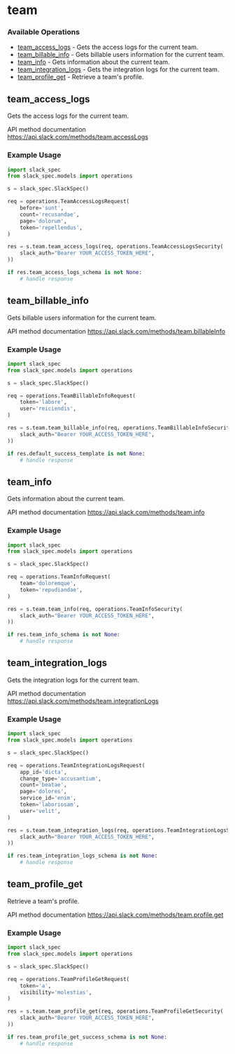 # team

### Available Operations

* [team_access_logs](#team_access_logs) - Gets the access logs for the current team.
* [team_billable_info](#team_billable_info) - Gets billable users information for the current team.
* [team_info](#team_info) - Gets information about the current team.
* [team_integration_logs](#team_integration_logs) - Gets the integration logs for the current team.
* [team_profile_get](#team_profile_get) - Retrieve a team's profile.

## team_access_logs

Gets the access logs for the current team.

API method documentation
<https://api.slack.com/methods/team.accessLogs>

### Example Usage

```python
import slack_spec
from slack_spec.models import operations

s = slack_spec.SlackSpec()

req = operations.TeamAccessLogsRequest(
    before='sunt',
    count='recusandae',
    page='dolorum',
    token='repellendus',
)

res = s.team.team_access_logs(req, operations.TeamAccessLogsSecurity(
    slack_auth="Bearer YOUR_ACCESS_TOKEN_HERE",
))

if res.team_access_logs_schema is not None:
    # handle response
```

## team_billable_info

Gets billable users information for the current team.

API method documentation
<https://api.slack.com/methods/team.billableInfo>

### Example Usage

```python
import slack_spec
from slack_spec.models import operations

s = slack_spec.SlackSpec()

req = operations.TeamBillableInfoRequest(
    token='labore',
    user='reiciendis',
)

res = s.team.team_billable_info(req, operations.TeamBillableInfoSecurity(
    slack_auth="Bearer YOUR_ACCESS_TOKEN_HERE",
))

if res.default_success_template is not None:
    # handle response
```

## team_info

Gets information about the current team.

API method documentation
<https://api.slack.com/methods/team.info>

### Example Usage

```python
import slack_spec
from slack_spec.models import operations

s = slack_spec.SlackSpec()

req = operations.TeamInfoRequest(
    team='doloremque',
    token='repudiandae',
)

res = s.team.team_info(req, operations.TeamInfoSecurity(
    slack_auth="Bearer YOUR_ACCESS_TOKEN_HERE",
))

if res.team_info_schema is not None:
    # handle response
```

## team_integration_logs

Gets the integration logs for the current team.

API method documentation
<https://api.slack.com/methods/team.integrationLogs>

### Example Usage

```python
import slack_spec
from slack_spec.models import operations

s = slack_spec.SlackSpec()

req = operations.TeamIntegrationLogsRequest(
    app_id='dicta',
    change_type='accusantium',
    count='beatae',
    page='dolores',
    service_id='enim',
    token='laboriosam',
    user='velit',
)

res = s.team.team_integration_logs(req, operations.TeamIntegrationLogsSecurity(
    slack_auth="Bearer YOUR_ACCESS_TOKEN_HERE",
))

if res.team_integration_logs_schema is not None:
    # handle response
```

## team_profile_get

Retrieve a team's profile.

API method documentation
<https://api.slack.com/methods/team.profile.get>

### Example Usage

```python
import slack_spec
from slack_spec.models import operations

s = slack_spec.SlackSpec()

req = operations.TeamProfileGetRequest(
    token='a',
    visibility='molestias',
)

res = s.team.team_profile_get(req, operations.TeamProfileGetSecurity(
    slack_auth="Bearer YOUR_ACCESS_TOKEN_HERE",
))

if res.team_profile_get_success_schema is not None:
    # handle response
```
